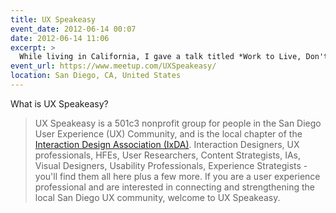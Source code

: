 ```yaml
---
title: UX Speakeasy
event_date: 2012-06-14 00:07
date: 2012-06-14 11:06
excerpt: >
  While living in California, I gave a talk titled *Work to Live, Don't Live to Work* for my local design meetup.
event_url: https://www.meetup.com/UXSpeakeasy/
location: San Diego, CA, United States
---
```


What is UX Speakeasy?

> UX Speakeasy is a 501c3 nonprofit group for people in the San Diego User Experience (UX) Community, and is the local chapter of the [Interaction Design Association (IxDA)](http://www.ixda.org/). Interaction Designers, UX professionals, HFEs, User Researchers, Content Strategists, IAs, Visual Designers, Usability Professionals, Experience Strategists - you'll find them all here plus a few more. If you are a user experience professional and are interested in connecting and strengthening the local San Diego UX community, welcome to UX Speakeasy.

<script async class="speakerdeck-embed" data-id="4fd9694517e300001f006c21" data-ratio="1.77777777777778" src="//speakerdeck.com/assets/embed.js"></script>
